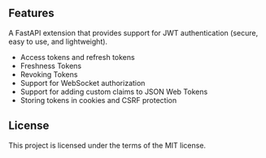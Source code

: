 ## Features

A FastAPI extension that provides support for JWT authentication (secure, easy to use, and lightweight).

- Access tokens and refresh tokens
- Freshness Tokens
- Revoking Tokens
- Support for WebSocket authorization
- Support for adding custom claims to JSON Web Tokens
- Storing tokens in cookies and CSRF protection

## License

This project is licensed under the terms of the MIT license.